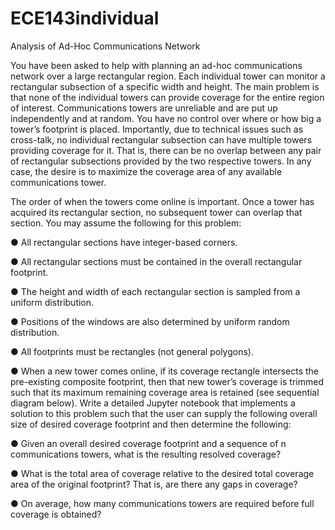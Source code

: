 # ECE143individual

Analysis of Ad-Hoc Communications Network

You have been asked to help with planning an ad-hoc communications network over a large rectangular region. Each individual tower can monitor a rectangular subsection of a specific width and height. The main problem is that none of the individual towers can provide coverage for the entire region of interest. Communications towers are unreliable and are put up independently and at random. You have no control over where or how big a tower’s footprint is placed. Importantly, due to technical issues such as cross-talk, no individual rectangular subsection can have multiple towers providing coverage for it. That is, there can be no overlap between any pair of rectangular subsections provided by the two respective towers. In any case, the desire is to maximize the coverage area of any available communications tower.

The order of when the towers come online is important. Once a tower has acquired its rectangular section, no subsequent tower can overlap that section. You may assume the following for this problem:


● All rectangular sections have integer-based corners.

● All rectangular sections must be contained in the overall rectangular footprint.

● The height and width of each rectangular section is sampled from a uniform
distribution.

● Positions of the windows are also determined by uniform random distribution.

● All footprints must be rectangles (not general polygons).

● When a new tower comes online, if its coverage rectangle intersects the pre-existing
composite footprint, then that new tower’s coverage is trimmed such that its maximum remaining coverage area is retained (see sequential diagram below).
Write a detailed Jupyter notebook that implements a solution to this problem such that the user can supply the following overall size of desired coverage footprint and then determine the following:

● Given an overall desired coverage footprint and a sequence of ​n communications towers, what is the resulting resolved coverage?

● What is the total area of coverage relative to the desired total coverage area of the original footprint? That is, are there any gaps in coverage?

● On average, how many communications towers are required before full coverage is obtained?

